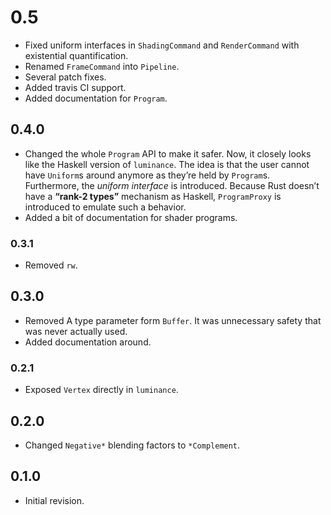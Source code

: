 # 0.5

- Fixed uniform interfaces in `ShadingCommand` and `RenderCommand` with existential quantification.
- Renamed `FrameCommand` into `Pipeline`.
- Several patch fixes.
- Added travis CI support.
- Added documentation for `Program`.

## 0.4.0

- Changed the whole `Program` API to make it safer. Now, it closely looks like the Haskell version
  of `luminance`. The idea is that the user cannot have `Uniform`s around anymore as they’re held by
  `Program`s. Furthermore, the *uniform interface* is introduced. Because Rust doesn’t have a
  **“rank-2 types”** mechanism as Haskell, `ProgramProxy` is introduced to emulate such a behavior.
- Added a bit of documentation for shader programs.

### 0.3.1

- Removed `rw`.

## 0.3.0

- Removed A type parameter form `Buffer`. It was unnecessary safety that was never actually used.
- Added documentation around.

### 0.2.1

- Exposed `Vertex` directly in `luminance`.

## 0.2.0

- Changed `Negative*` blending factors to `*Complement`.

## 0.1.0

- Initial revision.
